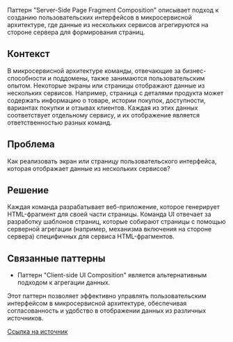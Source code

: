 Паттерн "Server-Side Page Fragment Composition" описывает подход к созданию пользовательских интерфейсов в микросервисной архитектуре, где данные из нескольких сервисов агрегируются на стороне сервера для формирования страниц.

## Контекст

В микросервисной архитектуре команды, отвечающие за бизнес-способности и поддомены, также занимаются пользовательским опытом. Некоторые экраны или страницы отображают данные из нескольких сервисов. Например, страница с деталями продукта может содержать информацию о товаре, истории покупок, доступности, вариантах покупки и отзывах клиентов. Каждая из этих данных соответствует отдельному сервису, и их отображение является ответственностью разных команд.

## Проблема

Как реализовать экран или страницу пользовательского интерфейса, которая отображает данные из нескольких сервисов?

## Решение

Каждая команда разрабатывает веб-приложение, которое генерирует HTML-фрагмент для своей части страницы. Команда UI отвечает за разработку шаблонов страниц, которые собирают страницы с помощью серверной агрегации (например, механизма включения на стороне сервера) специфичных для сервиса HTML-фрагментов.

## Связанные паттерны

- Паттерн "Client-side UI Composition" является альтернативным подходом к агрегации данных.

Этот паттерн позволяет эффективно управлять пользовательским интерфейсом в микросервисной архитектуре, обеспечивая согласованность и удобство в отображении данных из различных источников.

[Ссылка на источник](https://microservices.io/patterns/ui/server-side-page-fragment-composition.html)